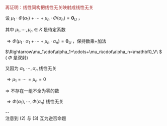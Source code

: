 <font color=brown>再证明：线性同构把线性无关映射成线性无关</font>  
  
设 $\mu_1\cdot\Phi(\alpha_1)+\cdots+\mu_n\cdot\Phi(\alpha_n)=\mathbf0_U$ ，  
  
其中 $\mu_1,\cdots,\mu_n\in K$ 是待定系数  
  
$\Rightarrow\Phi(\mu_1\cdot\alpha_1 +\cdots+\mu_n\cdot\alpha_n)=\mathbf0_U$ ，保持数乘+加法  
  
$\Rightarrow\mu_1\cdot\alpha_1+\cdots+\mu_n\cdot\alpha_n=\mathbf0_V\ $ ( $\Phi$ 是双射)  
  
又因为 $\alpha_1,\cdots,\alpha_n$ 线性无关  
  
$\Rightarrow\mu_1=\cdots=\mu_n=0$  
  
$\Rightarrow$ 不存在一组不全为零的数  
  
$\Rightarrow\Phi(\alpha_1),\cdots,\Phi(\alpha_n)$ 线性无关  
  
--  
注意到 $(2)$ 与 $(3)$ 互为逆否命题  
